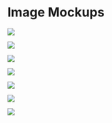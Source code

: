 # Image Mockups

![](../.gitbook/assets/image%20%289%29.png)

![](../.gitbook/assets/image%20%2810%29.png)

![](../.gitbook/assets/image%20%283%29.png)

![](../.gitbook/assets/image%20%2818%29.png)

![](../.gitbook/assets/image%20%2814%29.png)

![](../.gitbook/assets/image%20%2816%29.png)

![](../.gitbook/assets/image%20%2813%29.png)



